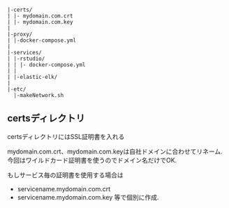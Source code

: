 ```

|-certs/
| |- mydomain.com.crt
| |- mydomain.com.key
|
|-proxy/
| |-docker-compose.yml
|
|-services/
| |-rstudio/
| | |- docker-compose.yml
| |
| |-elastic-elk/
|
|-etc/
  |-makeNetwork.sh
```

## certsディレクトリ
certsディレクトリにはSSL証明書を入れる

mydomain.com.crt、mydomain.com.keyは自社ドメインに合わせてリネーム.
今回はワイルドカード証明書を使うのでドメイン名だけでOK.

もしサービス毎の証明書を使用する場合は
- servicename.mydomain.com.crt
- servicename.mydomain.com.key
等で個別に作成.
